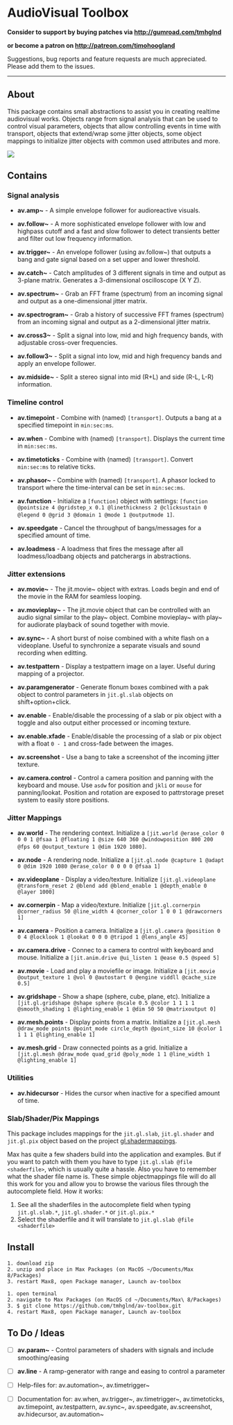 # AudioVisual Toolbox

**Consider to support by buying patches via http://gumroad.com/tmhglnd**

**or become a patron on http://patreon.com/timohoogland**

Suggestions, bug reports and feature requests are much appreciated. Please add them to the issues.

---

## About

This package contains small abstractions to assist you in creating realtime audiovisual works. Objects range from signal analysis that can be used to control visual parameters, objects that allow controlling events in time with transport, objects that extend/wrap some jitter objects, some object mappings to initialize jitter objects with common used attributes and more.

![](icon.png)

## Contains

### Signal analysis

- **av.amp~** - A simple envelope follower for audioreactive visuals.

- **av.follow~** - A more sophisticated envelope follower with low and highpass cutoff and a fast and slow follower to detect transients better and filter out low frequency information.

- **av.trigger~** - An envelope follower (using av.follow~) that outputs a bang and gate signal based on a set upper and lower threshold.

- **av.catch~** - Catch amplitudes of 3 different signals in time and output as 3-plane matrix. Generates a 3-dimensional oscilloscope (X Y Z).

- **av.spectrum~** - Grab an FFT frame (spectrum) from an incoming signal and output as a one-dimensional jitter matrix.

- **av.spectrogram~** - Grab a history of successive FFT frames (spectrum) from an incoming signal and output as a 2-dimensional jitter matrix.

- **av.cross3~** - Split a signal into low, mid and high frequency bands, with adjustable cross-over frequencies.

- **av.follow3~** - Split a signal into low, mid and high frequency bands and apply an envelope follower.

- **av.midside~** - Split a stereo signal into mid (R+L) and side (R-L, L-R) information.

### Timeline control

- **av.timepoint** - Combine with (named) `[transport]`. Outputs a bang at a specified timepoint in `min:sec:ms`.

- **av.when** - Combine with (named) `[transport]`. Displays the current time in `min:sec:ms`.

- **av.timetoticks** - Combine with (named) `[transport]`. Convert `min:sec:ms` to relative ticks.

- **av.phasor~** - Combine with (named) `[transport]`. A phasor locked to transport where the time-interval can be set in `min:sec:ms`.

- **av.function** - Initialize a `[function]` object with settings: `[function @pointsize 4 @gridstep_x 0.1 @linethickness 2 @clicksustain 0 @legend 0 @grid 3 @domain 1 @mode 1 @outputmode 1]`.

- **av.speedgate** - Cancel the throughput of bangs/messages for a specified amount of time.

- **av.loadmess** - A loadmess that fires the message after all loadmess/loadbang objects and patcherargs in abstractions.

### Jitter extensions

- **av.movie~** - The jit.movie~ object with extras. Loads begin and end of the movie in the RAM for seamless looping.

- **av.movieplay~** - The jit.movie object that can be controlled with an audio signal similar to the play~ object. Combine movieplay~ with play~ for audiorate playback of sound together with movie.

- **av.sync~** - A short burst of noise combined with a white flash on a videoplane. Useful to synchronize a separate visuals and sound recording when editting.

- **av.testpattern** - Display a testpattern image on a layer. Useful during mapping of a projector.

- **av.paramgenerator** - Generate flonum boxes combined with a pak object to control parameters in `jit.gl.slab` objects on shift+option+click.

- **av.enable** - Enable/disable the processing of a slab or pix object with a toggle and also output either processed or incoming texture.

- **av.enable.xfade** - Enable/disable the processing of a slab or pix object with a float `0 - 1` and cross-fade between the images.

- **av.screenshot** - Use a bang to take a screenshot of the incoming jitter texture.

- **av.camera.control** - Control a camera position and panning with the keyboard and mouse. Use `asdw` for position and `jkli` or `mouse` for panning/lookat. Position and rotation are exposed to pattrstorage preset system to easily store positions.

### Jitter Mappings

- **av.world** - The rendering context. Initialize a `[jit.world @erase_color 0 0 0 1 @fsaa 1 @floating 1 @size 640 360 @windowposition 800 200 @fps 60 @output_texture 1 @dim 1920 1080]`.

- **av.node** - A rendering node. Initialize a `[jit.gl.node @capture 1 @adapt 0 @dim 1920 1080 @erase_color 0 0 0 0 @fsaa 1]`

- **av.videoplane** - Display a video/texture. Initialize `[jit.gl.videoplane @transform_reset 2 @blend add @blend_enable 1 @depth_enable 0 @layer 1000]`

- **av.cornerpin** - Map a video/texture. Initialize `[jit.gl.cornerpin @corner_radius 50 @line_width 4 @corner_color 1 0 0 1 @drawcorners 1]`

- **av.camera** - Position a camera. Initialize a `[jit.gl.camera @position 0 0 4 @locklook 1 @lookat 0 0 0 @tripod 1 @lens_angle 45]`

- **av.camera.drive** - Connec to a camera to control with keyboard and mouse. Initialize a `[jit.anim.drive @ui_listen 1 @ease 0.5 @speed 5]`

- **av.movie** - Load and play a moviefile or image. Initialize a `[jit.movie @output_texture 1 @vol 0 @autostart 0 @engine viddll @cache_size 0.5]`

- **av.gridshape** - Show a shape (sphere, cube, plane, etc). Initialize a `[jit.gl.gridshape @shape sphere @scale 0.5 @color 1 1 1 1 @smooth_shading 1 @lighting_enable 1 @dim 50 50 @matrixoutput 0]`

- **av.mesh.points** - Display points from a matrix. Initialize a `[jit.gl.mesh @draw_mode points @point_mode circle_depth @point_size 10 @color 1 1 1 1 @lighting_enable 1]`

- **av.mesh.grid** - Draw connected points as a grid. Initialize a `[jit.gl.mesh @draw_mode quad_grid @poly_mode 1 1 @line_width 1 @lighting_enable 1]`

### Utilities

- **av.hidecursor** - Hides the cursor when inactive for a specified amount of time.

### Slab/Shader/Pix Mappings

This package includes mappings for the `jit.gl.slab`, `jit.gl.shader` and `jit.gl.pix` object based on the project [gl.shadermappings](https://github.com/tmhglnd/gl.shadermappings). 

Max has quite a few shaders build into the application and examples. But if you want to patch with them you have to type `jit.gl.slab @file <shaderfile>`, which is usually quite a hassle. Also you have to remember what the shader file name is. These simple objectmappings file will do all this work for you and allow you to browse the various files through the autocomplete field. How it works:

1. See all the shaderfiles in the autocomplete field when typing `jit.gl.slab.*`, `jit.gl.shader.*` or `jit.gl.pix.*`
2. Select the shaderfile and it will translate to `jit.gl.slab @file <shaderfile>`

## Install

```
1. download zip
2. unzip and place in Max Packages (on MacOS ~/Documents/Max 8/Packages)
3. restart Max8, open Package manager, Launch av-toolbox
```

```
1. open terminal
2. navigate to Max Packages (on MacOS cd ~/Documents/Max\ 8/Packages)
3. $ git clone https://github.com/tmhglnd/av-toolbox.git
4. restart Max8, open Package manager, Launch av-toolbox
```

## To Do / Ideas

- [ ] **av.param~** - Control parameters of shaders with signals and include smoothing/easing

- [ ] **av.line** - A ramp-generator with range and easing to control a parameter

- [ ] Help-files for: av.automation~, av.timetrigger~

- [ ] Documentation for: av.when, av.trigger~, av.timetrigger~, av.timetoticks, av.timepoint, av.testpattern, av.sync~, av.speedgate, av.screenshot, av.hidecursor, av.automation~
